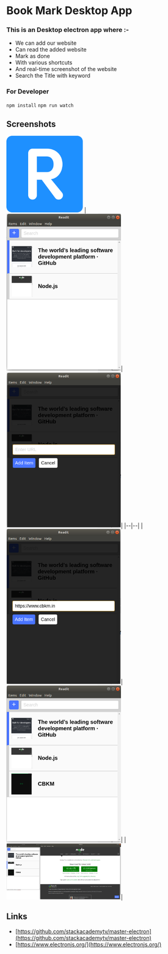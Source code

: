 # Book Mark Desktop App

### This is an Desktop electron app where :-
- We can add our website 
- Can read the added website 
- Mark as done 
- With various shortcuts 
- And real-time screenshot of the website
- Search the Title with keyword

### For Developer
`npm install`
`npm run watch` 

## Screenshots


<img src="screenshots/icon.png" width="200"/>
|<img src="screenshots/1.png" width="300"/>|<img src="screenshots/2.png" width="300"/>|
|--|--|
|<img src="screenshots/3.png" width="300"/>|<img src="screenshots/4.png" width="300"/>|
|<img src="screenshots/5.png" width="300"/>|

## Links
- [https://github.com/stackacademytv/master-electron](https://github.com/stackacademytv/master-electron)
- [https://www.electronjs.org/](https://www.electronjs.org/)


 
